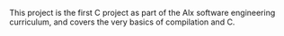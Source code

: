 This project is the first C project as part of the Alx software engineering curriculum, and covers the very basics of compilation and C.
